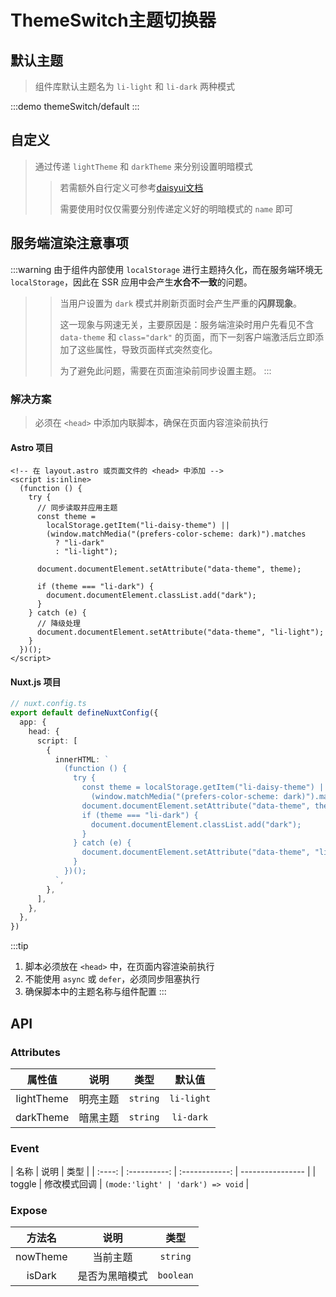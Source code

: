 # ThemeSwitch主题切换器

## 默认主题

> 组件库默认主题名为 `li-light` 和 `li-dark` 两种模式

:::demo themeSwitch/default
:::

## 自定义

> 通过传递 `lightTheme` 和 `darkTheme` 来分别设置明暗模式
>
> > 若需额外自行定义可参考[daisyui文档](https://daisyui.com/docs/themes/)
> >
> > 需要使用时仅仅需要分别传递定义好的明暗模式的 `name` 即可

## 服务端渲染注意事项

:::warning
由于组件内部使用 `localStorage` 进行主题持久化，而在服务端环境无 `localStorage`，因此在 SSR 应用中会产生**水合不一致**的问题。

> > 当用户设置为 `dark` 模式并刷新页面时会产生严重的**闪屏现象**。
> >
> > 这一现象与网速无关，主要原因是：服务端渲染时用户先看见不含 `data-theme` 和 `class="dark"` 的页面，而下一刻客户端激活后立即添加了这些属性，导致页面样式突然变化。
> >
> > 为了避免此问题，需要在页面渲染前同步设置主题。
> > :::

### 解决方案

> 必须在 `<head>` 中添加内联脚本，确保在页面内容渲染前执行

#### Astro 项目

```astro
<!-- 在 layout.astro 或页面文件的 <head> 中添加 -->
<script is:inline>
  (function () {
    try {
      // 同步读取并应用主题
      const theme =
        localStorage.getItem("li-daisy-theme") ||
        (window.matchMedia("(prefers-color-scheme: dark)").matches
          ? "li-dark"
          : "li-light");

      document.documentElement.setAttribute("data-theme", theme);

      if (theme === "li-dark") {
        document.documentElement.classList.add("dark");
      }
    } catch (e) {
      // 降级处理
      document.documentElement.setAttribute("data-theme", "li-light");
    }
  })();
</script>
```

#### Nuxt.js 项目

```typescript
// nuxt.config.ts
export default defineNuxtConfig({
  app: {
    head: {
      script: [
        {
          innerHTML: `
            (function () {
              try {
                const theme = localStorage.getItem("li-daisy-theme") || 
                  (window.matchMedia("(prefers-color-scheme: dark)").matches ? "li-dark" : "li-light");
                document.documentElement.setAttribute("data-theme", theme);
                if (theme === "li-dark") {
                  document.documentElement.classList.add("dark");
                }
              } catch (e) {
                document.documentElement.setAttribute("data-theme", "li-light");
              }
            })();
          `,
        },
      ],
    },
  },
})
```

:::tip

1. 脚本必须放在 `<head>` 中，在页面内容渲染前执行
2. 不能使用 `async` 或 `defer`，必须同步阻塞执行
3. 确保脚本中的主题名称与组件配置
   :::

## API

### Attributes

|   属性值   |   说明   |   类型   |   默认值   |
| :--------: | :------: | :------: | :--------: |
| lightTheme | 明亮主题 | `string` | `li-light` |
| darkTheme  | 暗黑主题 | `string` | `li-dark`  |

### Event

|  名称  |     说明     |      类型      |
| :----: | :----------: | :------------: | ---------------- |
| toggle | 修改模式回调 | `(mode:'light' | 'dark') => void` |

### Expose

|  方法名  |      说明      |   类型    |
| :------: | :------------: | :-------: |
| nowTheme |    当前主题    | `string`  |
|  isDark  | 是否为黑暗模式 | `boolean` |

